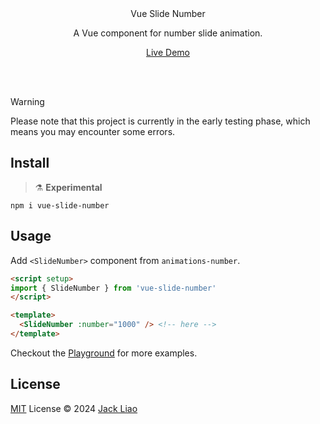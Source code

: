 <br>
<br>
<p align="center">
Vue Slide Number
</p>

<p align="center">
A Vue component for number slide animation.
</p>

<p align="center"><a href="https://vue-slide-number.vercel.app/">Live Demo</a></p>

<br>
<br>

> [!WARNING]
>
> Please note that this project is currently in the early testing phase, which means you may encounter some errors.

## Install

> ⚗️ **Experimental**

```
npm i vue-slide-number
```

## Usage

Add `<SlideNumber>` component from `animations-number`.

```html
<script setup>
import { SlideNumber } from 'vue-slide-number'
</script>

<template>
  <SlideNumber :number="1000" /> <!-- here -->
</template>
```

Checkout the [Playground](./playground/) for more examples.

## License

[MIT](./LICENSE) License © 2024 [Jack Liao](https://github.com/ilyaliao)
